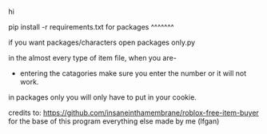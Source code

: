 hi

pip install -r requirements.txt
for packages ^^^^^^^

if you want packages/characters open packages only.py

in the almost every type of item file, when you are-
- entering the catagories make sure you enter the number or it will not work.

in packages only you will only have to put in your cookie.

credits to: https://github.com/insaneinthamembrane/roblox-free-item-buyer
for the base of this program
everything else made by me (lfgan)
